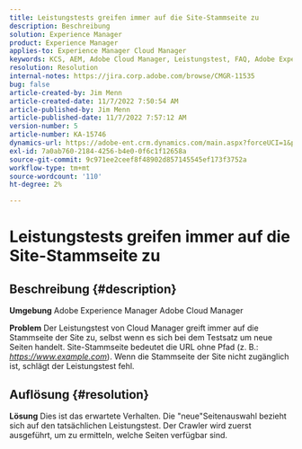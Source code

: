 ```yaml
---
title: Leistungstests greifen immer auf die Site-Stammseite zu
description: Beschreibung
solution: Experience Manager
product: Experience Manager
applies-to: Experience Manager Cloud Manager
keywords: KCS, AEM, Adobe Cloud Manager, Leistungstest, FAQ, Adobe Experience Manager, Stammseite
resolution: Resolution
internal-notes: https://jira.corp.adobe.com/browse/CMGR-11535
bug: false
article-created-by: Jim Menn
article-created-date: 11/7/2022 7:50:54 AM
article-published-by: Jim Menn
article-published-date: 11/7/2022 7:57:12 AM
version-number: 5
article-number: KA-15746
dynamics-url: https://adobe-ent.crm.dynamics.com/main.aspx?forceUCI=1&pagetype=entityrecord&etn=knowledgearticle&id=f6cd19e2-705e-ed11-9561-6045bd0065f9
exl-id: 7a0ab760-2184-4256-b4e0-0f6c1f12658a
source-git-commit: 9c971ee2ceef8f48902d857145545ef173f3752a
workflow-type: tm+mt
source-wordcount: '110'
ht-degree: 2%

---
```


# Leistungstests greifen immer auf die Site-Stammseite zu

## Beschreibung {#description}


<b>Umgebung</b>
Adobe Experience Manager Adobe Cloud Manager

<b>Problem</b>
Der Leistungstest von Cloud Manager greift immer auf die Stammseite der Site zu, selbst wenn es sich bei dem Testsatz um neue Seiten handelt.
Site-Stammseite bedeutet die URL ohne Pfad (z. B.: *https://www.example.com*).
Wenn die Stammseite der Site nicht zugänglich ist, schlägt der Leistungstest fehl.


## Auflösung {#resolution}


<b>Lösung</b>
Dies ist das erwartete Verhalten.
Die &quot;neue&quot;Seitenauswahl bezieht sich auf den tatsächlichen Leistungstest.
Der Crawler wird zuerst ausgeführt, um zu ermitteln, welche Seiten verfügbar sind.
